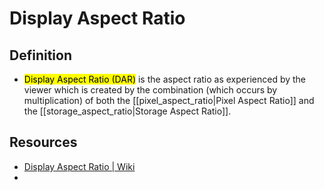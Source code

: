# Display Aspect Ratio

## Definition

- <mark class="hltr-trippy">Display Aspect Ratio (DAR)</mark> is the aspect ratio as experienced by the viewer which is created by the combination (which occurs by multiplication) of both the [[pixel_aspect_ratio|Pixel Aspect Ratio]] and the [[storage_aspect_ratio|Storage Aspect Ratio]].

## Resources

- [Display Aspect Ratio | Wiki](https://en.wikipedia.org/wiki/Display_aspect_ratio)
- 